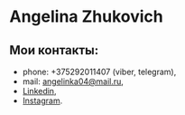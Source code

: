 # Angelina Zhukovich
## Мои контакты: 
* phone: +375292011407 (viber, telegram), 
* mail: <angelinka04@mail.ru>,
* [Linkedin](linkedin.com/in/ангелина-жукович-b22a36211),
* [Instagram](instagram.com/angelina.zhukovich/).